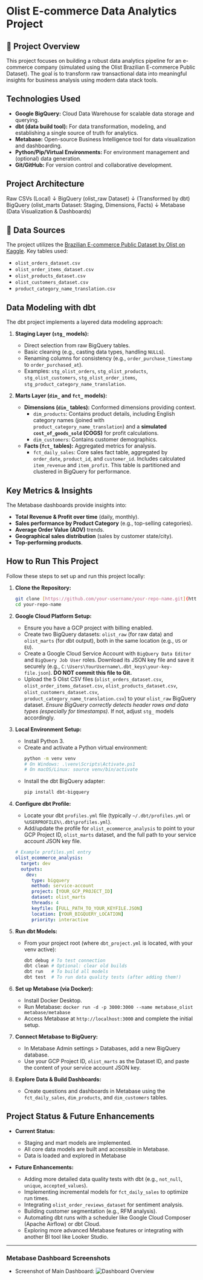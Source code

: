 # Olist E-commerce Data Analytics Project

## 📌 Project Overview

This project focuses on building a robust data analytics pipeline for an e-commerce company (simulated using the Olist Brazilian E-commerce Public Dataset). The goal is to transform raw transactional data into meaningful insights for business analysis using modern data stack tools.

## Technologies Used

* **Google BigQuery:** Cloud Data Warehouse for scalable data storage and querying.
* **dbt (data build tool):** For data transformation, modeling, and establishing a single source of truth for analytics.
* **Metabase:** Open-source Business Intelligence tool for data visualization and dashboarding.
* **Python/Pip/Virtual Environments:** For environment management and (optional) data generation.
* **Git/GitHub:** For version control and collaborative development.

## Project Architecture
Raw CSVs (Local)
↓
BigQuery (olist_raw Dataset)
↓ (Transformed by dbt)
BigQuery (olist_marts Dataset: Staging, Dimensions, Facts)
↓
Metabase (Data Visualization & Dashboards)

## 📂 Data Sources

The project utilizes the [Brazilian E-commerce Public Dataset by Olist on Kaggle](https://www.kaggle.com/datasets/olistbr/brazilian-ecommerce).
Key tables used:
* `olist_orders_dataset.csv`
* `olist_order_items_dataset.csv`
* `olist_products_dataset.csv`
* `olist_customers_dataset.csv`
* `product_category_name_translation.csv`

## Data Modeling with dbt

The dbt project implements a layered data modeling approach:

1.  **Staging Layer (`stg_` models):**
    * Direct selection from raw BigQuery tables.
    * Basic cleaning (e.g., casting data types, handling `NULL`s).
    * Renaming columns for consistency (e.g., `order_purchase_timestamp` to `order_purchased_at`).
    * Examples: `stg_olist_orders`, `stg_olist_products`, `stg_olist_customers`, `stg_olist_order_items`, `stg_product_category_name_translation`.

2.  **Marts Layer (`dim_` and `fct_` models):**
    * **Dimensions (`dim_` tables):** Conformed dimensions providing context.
        * `dim_products`: Contains product details, including English category names (joined with `product_category_name_translation`) and a **simulated `cost_of_goods_sold` (COGS)** for profit calculations.
        * `dim_customers`: Contains customer demographics.
    * **Facts (`fct_` tables):** Aggregated metrics for analysis.
        * `fct_daily_sales`: Core sales fact table, aggregated by `order_date`, `product_id`, and `customer_id`. Includes calculated `item_revenue` and `item_profit`. This table is partitioned and clustered in BigQuery for performance.

## Key Metrics & Insights

The Metabase dashboards provide insights into:
* **Total Revenue & Profit over time** (daily, monthly).
* **Sales performance by Product Category** (e.g., top-selling categories).
* **Average Order Value (AOV)** trends.
* **Geographical sales distribution** (sales by customer state/city).
* **Top-performing products**.

## How to Run This Project

Follow these steps to set up and run this project locally:

1.  **Clone the Repository:**
    ```bash
    git clone [https://github.com/your-username/your-repo-name.git](https://github.com/your-username/your-repo-name.git)
    cd your-repo-name
    ```
2.  **Google Cloud Platform Setup:**
    * Ensure you have a GCP project with billing enabled.
    * Create two BigQuery datasets: `olist_raw` (for raw data) and `olist_marts` (for dbt output), both in the same location (e.g., `US` or `EU`).
    * Create a Google Cloud Service Account with `BigQuery Data Editor` and `BigQuery Job User` roles. Download its JSON key file and save it securely (e.g., `C:\Users\YourUsername\.dbt_keys\your-key-file.json`). **DO NOT commit this file to Git.**
    * Upload the 5 Olist CSV files (`olist_orders_dataset.csv`, `olist_order_items_dataset.csv`, `olist_products_dataset.csv`, `olist_customers_dataset.csv`, `product_category_name_translation.csv`) to your `olist_raw` BigQuery dataset. *Ensure BigQuery correctly detects header rows and data types (especially for timestamps).* If not, adjust `stg_` models accordingly.

3.  **Local Environment Setup:**
    * Install Python 3.
    * Create and activate a Python virtual environment:
        ```bash
        python -m venv venv
        # On Windows: .\venv\Scripts\Activate.ps1
        # On macOS/Linux: source venv/bin/activate
        ```
    * Install the dbt BigQuery adapter:
        ```bash
        pip install dbt-bigquery
        ```
4.  **Configure dbt Profile:**
    * Locate your dbt `profiles.yml` file (typically `~/.dbt/profiles.yml` or `%USERPROFILE%\.dbt\profiles.yml`).
    * Add/update the profile for `olist_ecommerce_analysis` to point to your GCP Project ID, `olist_marts` dataset, and the full path to your service account JSON key file.

    ```yaml
    # Example profiles.yml entry
    olist_ecommerce_analysis:
      target: dev
      outputs:
        dev:
          type: bigquery
          method: service-account
          project: [YOUR_GCP_PROJECT_ID]
          dataset: olist_marts
          threads: 4
          keyfile: [FULL_PATH_TO_YOUR_KEYFILE.JSON]
          location: [YOUR_BIGQUERY_LOCATION]
          priority: interactive
    ```
5.  **Run dbt Models:**
    * From your project root (where `dbt_project.yml` is located, with your venv active):
        ```bash
        dbt debug # To test connection
        dbt clean # Optional: clear old builds
        dbt run   # To build all models
        dbt test  # To run data quality tests (after adding them!)
        ```
6.  **Set up Metabase (via Docker):**
    * Install Docker Desktop.
    * Run Metabase: `docker run -d -p 3000:3000 --name metabase_olist metabase/metabase`
    * Access Metabase at `http://localhost:3000` and complete the initial setup.
7.  **Connect Metabase to BigQuery:**
    * In Metabase Admin settings > Databases, add a new BigQuery database.
    * Use your GCP Project ID, `olist_marts` as the Dataset ID, and paste the content of your service account JSON key.
8.  **Explore Data & Build Dashboards:**
    * Create questions and dashboards in Metabase using the `fct_daily_sales`, `dim_products`, and `dim_customers` tables.

## Project Status & Future Enhancements

* **Current Status:**

    * Staging and mart models are implemented.
    * All core data models are built and accessible in Metabase.
    * Data is loaded and explored in Metabase

* **Future Enhancements:**
    * Adding more detailed data quality tests with dbt (e.g., `not_null`, `unique`, `accepted_values`).
    * Implementing incremental models for `fct_daily_sales` to optimize run times.
    * Integrating `olist_order_reviews_dataset` for sentiment analysis.
    * Building customer segmentation (e.g., RFM analysis).
    * Automating dbt runs with a scheduler like Google Cloud Composer (Apache Airflow) or dbt Cloud.
    * Exploring more advanced Metabase features or integrating with another BI tool like Looker Studio.

---
### **Metabase Dashboard Screenshots**


* Screenshot of Main Dashboard: ![Dashboard Overview](image/overview.png)
